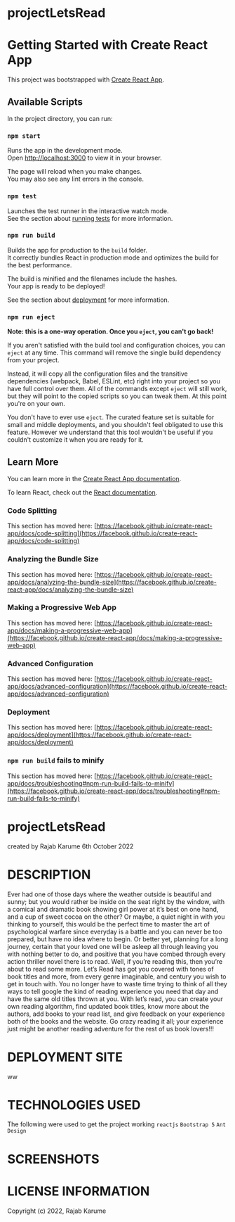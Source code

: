 # projectLetsRead

# Getting Started with Create React App

This project was bootstrapped with [Create React App](https://github.com/facebook/create-react-app).

## Available Scripts

In the project directory, you can run:

### `npm start`

Runs the app in the development mode.\
Open [http://localhost:3000](http://localhost:3000) to view it in your browser.

The page will reload when you make changes.\
You may also see any lint errors in the console.

### `npm test`

Launches the test runner in the interactive watch mode.\
See the section about [running tests](https://facebook.github.io/create-react-app/docs/running-tests) for more information.

### `npm run build`

Builds the app for production to the `build` folder.\
It correctly bundles React in production mode and optimizes the build for the best performance.

The build is minified and the filenames include the hashes.\
Your app is ready to be deployed!

See the section about [deployment](https://facebook.github.io/create-react-app/docs/deployment) for more information.

### `npm run eject`

**Note: this is a one-way operation. Once you `eject`, you can't go back!**

If you aren't satisfied with the build tool and configuration choices, you can `eject` at any time. This command will remove the single build dependency from your project.

Instead, it will copy all the configuration files and the transitive dependencies (webpack, Babel, ESLint, etc) right into your project so you have full control over them. All of the commands except `eject` will still work, but they will point to the copied scripts so you can tweak them. At this point you're on your own.

You don't have to ever use `eject`. The curated feature set is suitable for small and middle deployments, and you shouldn't feel obligated to use this feature. However we understand that this tool wouldn't be useful if you couldn't customize it when you are ready for it.

## Learn More

You can learn more in the [Create React App documentation](https://facebook.github.io/create-react-app/docs/getting-started).

To learn React, check out the [React documentation](https://reactjs.org/).

### Code Splitting

This section has moved here: [https://facebook.github.io/create-react-app/docs/code-splitting](https://facebook.github.io/create-react-app/docs/code-splitting)

### Analyzing the Bundle Size

This section has moved here: [https://facebook.github.io/create-react-app/docs/analyzing-the-bundle-size](https://facebook.github.io/create-react-app/docs/analyzing-the-bundle-size)

### Making a Progressive Web App

This section has moved here: [https://facebook.github.io/create-react-app/docs/making-a-progressive-web-app](https://facebook.github.io/create-react-app/docs/making-a-progressive-web-app)

### Advanced Configuration

This section has moved here: [https://facebook.github.io/create-react-app/docs/advanced-configuration](https://facebook.github.io/create-react-app/docs/advanced-configuration)

### Deployment

This section has moved here: [https://facebook.github.io/create-react-app/docs/deployment](https://facebook.github.io/create-react-app/docs/deployment)

### `npm run build` fails to minify

This section has moved here: [https://facebook.github.io/create-react-app/docs/troubleshooting#npm-run-build-fails-to-minify](https://facebook.github.io/create-react-app/docs/troubleshooting#npm-run-build-fails-to-minify)
# projectLetsRead
created by Rajab Karume 6th October 2022
# DESCRIPTION
Ever had one of those days where the weather outside is beautiful and sunny; but you would rather be inside on the seat right by the window, with a comical and dramatic book showing girl power at it’s best on one hand, and a cup of sweet cocoa on the other? Or maybe, a quiet night in with you thinking to yourself, this would be the perfect time to master the art of psychological warfare since everyday is a battle and you can never be too prepared, but have no idea where to begin. Or better yet, planning for a long journey, certain that your loved one will be asleep all through leaving you with nothing better to do, and positive that you have combed through every action thriller novel there is to read. Well, if you’re reading this, then you’re about to read some more. Let’s Read has got you covered with tones of book titles and more, from every genre imaginable, and century you wish to get in touch with. You no longer have to waste time trying to think of all they ways to tell google the kind of reading experience you need that day and have the same old titles thrown at you. With let’s read, you can create your own reading algorithm, find updated book titles, know more about the authors, add books to your read list, and give feedback on your experience both of the books and the website. Go crazy reading it all; your experience just might be another reading adventure for the rest of us book lovers!!!   
# DEPLOYMENT SITE
ww

# TECHNOLOGIES USED

The following were used to get the project working
 `reactjs` 
 `Bootstrap 5`
 `Ant Design`

# SCREENSHOTS










# LICENSE INFORMATION

Copyright (c) 2022, Rajab Karume
